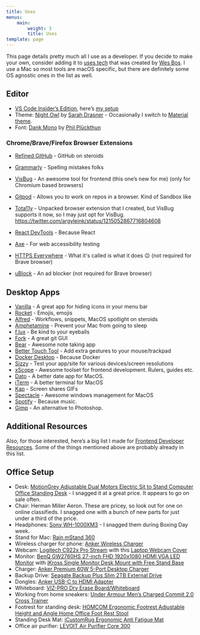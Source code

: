 ```yaml
---
title: Uses
menus:
    main:
        weight: 3
        title: Uses
template: page
---
```


This page details pretty much all I use as a developer. If you decide to make your own, consider adding it to [uses.tech](https://uses.tech) that was created by [Wes Bos](https://twitter.com/wesbos).
I use a Mac so most tools are macOS specific, but there are definitely some OS agnostic ones in the list as well.

## Editor

-   [VS Code Insider’s Edition](https://code.visualstudio.com/insiders/), here’s [my setup](https://www.iamdeveloper.com/blog/2017-12-20-my-visual-studio-code-setup/)
-   Theme: [Night Owl](https://marketplace.visualstudio.com/items?itemName=sdras.night-owl) by [Sarah Drasner](https://twitter.com/sarah_edo) - Occasionally I switch to [Material theme](https://marketplace.visualstudio.com/items?itemName=Equinusocio.vsc-material-theme).
-   Font: [Dank Mono](https://dank.sh) by [Phil Plückthun](https://twitter.com/_philpl)

### Chrome/Brave/Firefox Browser Extensions

-   [Refined GitHub](https://chrome.google.com/webstore/detail/refined-github/hlepfoohegkhhmjieoechaddaejaokhf) - GitHub on steroids
-   [Grammarly](https://grammarly.com) - Spelling mistakes folks
-   [VisBug](https://chrome.google.com/webstore/detail/visbug/cdockenadnadldjbbgcallicgledbeoc?hl=en) - An awesome tool for frontend (this one’s new for me) (only for Chromium based browsers)
-   [Gitpod](https://www.gitpod.io/docs/20_browser_extension/) - Allows you to work on repos in a browser. Kind of Sandbox like
-   [Tota11y](https://www.iamdeveloper.com/blog/2019-03-31-an-a11y-extension-coming-to-a-browser-near-you/) - Unpacked browser extension that I created, but VisBug supports it now, so I may just opt for VisBug.
    https://twitter.com/argyleink/status/1215052867716804608

-   [React DevTools](https://chrome.google.com/webstore/detail/react-developer-tools/fmkadmapgofadopljbjfkapdkoienihi?hl=en) - Because React
-   [Axe](https://chrome.google.com/webstore/detail/axe-web-accessibility-tes/lhdoppojpmngadmnindnejefpokejbdd) - For web accessibility testing
-   [HTTPS Everywhere](https://www.eff.org/https-everywhere) - What it's called is what it does 😉 (not required for Brave browser)
-   [uBlock](https://ublock.org/) - An ad blocker (not required for Brave browser)

## Desktop Apps

-   [Vanilla](https://matthewpalmer.net/vanilla/) - A great app for hiding icons in your menu bar
-   [Rocket](https://matthewpalmer.net/rocket/) - Emojis, emojis
-   [Alfred](https://www.alfredapp.com/) - Workflows, snippets, MacOS spotlight on steroids
-   [Amphetamine](https://apps.apple.com/us/app/amphetamine/id937984704?mt=12) - Prevent your Mac from going to sleep
-   [f.lux](https://justgetflux.com/) - Be kind to your eyeballs
-   [Fork](https://git-fork.com/) - A great git GUI
-   [Bear](https://bear.app/) - Awesome note taking app
-   [Better Touch Tool](https://folivora.ai/) - Add extra gestures to your mouse/trackpad
-   [Docker Desktop](https://www.docker.com/products/docker-desktop) - Because Docker
-   [Sizzy](https://sizzy.app) - Test your app/site for various devices/screen resolutions
-   [xScope](https://xscope.app) - Awesome toolset for frontend development. Rulers, guides etc.
-   [Dato](https://sindresorhus.com/dato) - A better date app for MacOS.
-   [iTerm](https://iterm2.com/) - A better terminal for MacOS
-   [Kap](https://getkap.co/) - Screen shares GIFs
-   [Spectacle](https://www.spectacleapp.com/) - Awesome windows management for MacOS
-   [Spotify](https://www.spotify.com/us/download/) - Because music.
-   [Gimp](https://www.gimp.org/downloads/) - An alternative to Photoshop.

## Additional Resources

Also, for those interested, here’s a big list I made for [Frontend Developer Resources](https://www.iamdeveloper.com/blog/2020-01-06-frontend-developer-resources/). Some of the things mentioned above are probably already in this list.

## Office Setup

-   Desk: [MotionGrey Adjustable Dual Motors Electric Sit to Stand Computer Office Standing Desk](https://www.bestbuy.ca/en-ca/product/motiongrey-adjustable-dual-motors-electric-sit-to-stand-computer-office-standing-desk-black-frame-table-top-included/12852211) - I snagged it at a great price. It appears to go on sale often.
-   Chair: Herman Miller Aeron. These are pricey, so look out for one on online classifieds. I snagged one with a bunch of new parts for just under a third of the price.
-   Headphones: [Sony WH-1000XM3](https://www.sony.com/electronics/headband-headphones/wh-1000xm3/buy/wh1000xm3-s) - I snagged them during Boxing Day week.
-   Stand for Mac: [Rain mStand 360](https://www.raindesigninc.com/mstand360.html)
-   Wireless charger for phone: [Anker Wireless Charger](https://www.amazon.ca/gp/product/B07THL8PP1)
-   Webcam: [Logitech C922x Pro Stream](https://www.amazon.ca/gp/product/B01LXCDPPK/) with this [Laptop Webcam Cover](https://www.amazon.ca/gp/product/B0748FZX99/)
-   Monitor: [BenQ GW2760HS 27-inch FHD 1920x1080 HDMI VGA LED Monitor](https://www.amazon.com/BenQ-GW2760HS-27-inch-1920x1080-Monitor/dp/B00ITORMDC) with [iKross Single Monitor Desk Mount with Free Stand Base](https://www.amazon.ca/gp/product/B07CVR6355)
-   Charger: [Anker Premium 60W 5-Port Desktop Charger](https://www.amazon.ca/gp/product/B072K5ZJXF)
-   Backup Drive: [Seagate Backup Plus Slim 2TB External Drive](https://www.amazon.ca/gp/product/B00FRHTTIA)
-   Dongles: [Anker USB-C to HDMI Adapter](http://amazon.ca/gp/product/B01MYUCWOK)
-   Whiteboard: [VIZ-PRO Dry Erase Board/Whiteboard](https://www.amazon.ca/gp/product/B01461WT9S)
-   Working from home sneakers: [Under Armour Men’s Charged Commit 2.0 Cross Trainer](https://www.amazon.ca/gp/product/B07HKTJN5F/ref=ppx_yo_dt_b_asin_title_o00_s00?ie=UTF8&psc=1)
-   Footrest for standing desk: [HOMCOM Ergonomic Footrest Adjustable Height and Angle Home Office Foot Rest Stool](https://www.amazon.ca/gp/product/B07331MQNW/ref=ppx_yo_dt_b_asin_title_o04_s00?ie=UTF8&psc=1)
-   Standing Desk Mat: [iCustomRug Ergonomic Anti Fatigue Mat](https://www.amazon.ca/gp/product/B0751N2V2Z)
-   Office air purifier: [LEVOIT Air Purifier Core 300](https://www.amazon.ca/gp/product/B07S3D4MRJ/ref=ppx_yo_dt_b_asin_title_o08_s00?ie=UTF8&psc=1)
